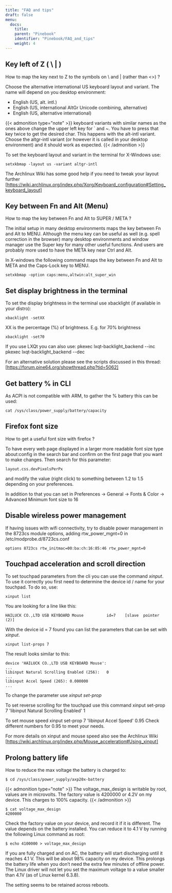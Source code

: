 ```yaml
---
title: "FAQ and tips"
draft: false
menu:
  docs:
    title:
    parent: "Pinebook"
    identifier: "Pinebook/FAQ_and_tips"
    weight: 4
---
```


## Key left of Z ( \ | )

How to map the key next to Z to the symbols on \ and | (rather than &lt;>) ?

Choose the alternative international US keyboard layout and variant. The name will depend on you desktop environment:

* English (US, alt. intl.)
* English (US, international AltGr Unicode combining, alternative)
* English (US, alternative international)

{{< admonition type="note" >}}
 keyboard variants with similar names as the ones above change the upper left key for ` and ~. You have to press that key twice to get the desired char. This happens with the alt-intl variant. Choose the altgr-intl variant (or however it is called in your desktop environment) and it should work as expected.
{{< /admonition >}}

To set the keyboard layout and variant in the terminal for X-Windows use:

    setxkbmap -layout us -variant altgr-intl

The Archlinux Wiki has some good help if you need to tweak your layout further [https://wiki.archlinux.org/index.php/Xorg/Keyboard_configuration#Setting_keyboard_layout]

## Key between Fn and Alt (Menu)

How to map the key between Fn and Alt to SUPER / META ?

The initial setup in many desktop environments maps the key between Fn and Alt to MENU. Although the menu key can be useful as well (e.g. spell correction in the browser) many desktop environments and window manager use the Super key for many other useful functions. And users are probably more used to have the META key near Ctrl and Alt.

In X-windows the following command maps the key between Fn and Alt to META and the Caps-Lock key to MENU.

    setxkbmap -option caps:menu,altwin:alt_super_win

## Set display brightness in the terminal

To set the display brightness in the terminal use xbacklight (if available in your distro):

    xbacklight -setXX

XX is the percentage (%) of brightness. E.g. for 70% brightness

    xbacklight -set70

If you use LXQt you can also use:
 pkexec lxqt-backlight_backend --inc
 pkexec lxqt-backlight_backend --dec

For an alternative solution please see the scripts discussed in this thread: [https://forum.pine64.org/showthread.php?tid=5062]

## Get battery % in CLI

As ACPI is not compatible with ARM, to gather the % battery this can be used:

    cat /sys/class/power_supply/battery/capacity

## Firefox font size

How to get a useful font size with firefox ?

To have every web page displayed in a larger more readable font size type about:config in the search bar and confirm on the first page that you want to make changes. Then search for this parameter:

    layout.css.devPixelsPerPx

and modify the value (right click) to something between 1.2 to 1.5 depending on your preferences.

In addition to that you can set in Preferences -> General -> Fonts & Color -> Advanced Minimum font size to 16

## Disable wireless power management

If having issues with wifi connectivity, try to disable power management in the 8723cs module options, adding rtw_power_mgnt=0 in /etc/modprobe.d/8723cs.conf

    options 8723cs rtw_initmac=00:ba:ch:16:85:46 rtw_power_mgnt=0

## Touchpad acceleration and scroll direction

To set touchpad parameters from the cli you can use the command _xinput_. To use it correctly you first need to determine the device id / name for your touchpad. To do so, use:

    xinput list

You are looking for a line like this:

    HAILUCK CO.,LTD USB KEYBOARD Mouse      	id=7	[slave  pointer  (2)]

With the device id = 7 found you can list the parameters that can be set with _xinput_.

    xinput list-props 7

The result looks similar to this:

    device 'HAILUCK CO.,LTD USB KEYBOARD Mouse':
    ...
    libinput Natural Scrolling Enabled (256):	0
    ...
    libinput Accel Speed (265):	0.000000
    ...

To change the parameter use _xinput set-prop_

To set reverse scrolling for the touchpad use this command
 xinput set-prop 7 'libinput Natural Scrolling Enabled' 1

To set mouse speed
 xinput set-prop 7 'libinput Accel Speed' 0.95
Check different numbers for 0.95 to meet your needs.

For more details on xinput and mouse speed also see the Archlinux Wiki [https://wiki.archlinux.org/index.php/Mouse_acceleration#Using_xinput]

## Prolong battery life

How to reduce the max voltage the battery is charged to:

```console
$ cd /sys/class/power_supply/axp20x-battery
```

{{< admonition type="note" >}}
 The voltage_max_design is writable by root, values are in microvolts. The factory value is 4200000 or 4.2V on my device. This charges to 100% capacity.
{{< /admonition >}}

```console
$ cat voltage_max_design 
4200000
```

Check the factory value on your device, and record it if it is different. The value depends on the battery installed. You can reduce it to 4.1 V by running the following Linux command as root:

```console
$ echo 4100000 > voltage_max_design
```

If you are fully charged and on AC, the battery will start discharging until it reaches 4.1 V. This will be about 98% capacity on my device. This prolongs the battery life when you don’t need the extra few minutes of offline power. The Linux driver will not let you set the maximum voltage to a value smaller than 4.1V (as of Linux kernel 6.3.8).

The setting seems to be retained across reboots.
